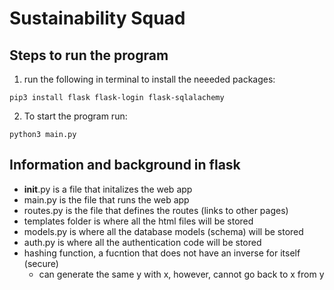# Sustainability Squad

## Steps to run the program

1. run the following in terminal to install the neeeded packages:
```
pip3 install flask flask-login flask-sqlalachemy
```
2. To start the program run:
```
python3 main.py
```

## Information and background in flask

- **init**.py is a file that initalizes the web app
- main.py is the file that runs the web app
- routes.py is the file that defines the routes (links to other pages)
- templates folder is where all the html files will be stored
- models.py is where all the database models (schema) will be stored
- auth.py is where all the authentication code will be stored
- hashing function, a fucntion that does not have an inverse for itself (secure)
  - can generate the same y with x, however, cannot go back to x from y
